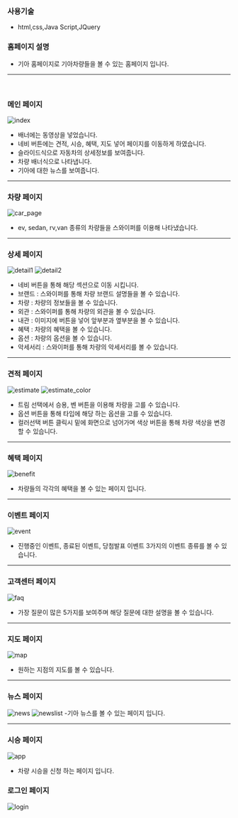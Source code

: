 ### 사용기술

- html,css,Java Script,JQuery

### 홈페이지 설명

- 기아 홈페이지로 기아차량들을 볼 수 있는 홈페이지 입니다.

---
<br>

### 메인 페이지
![index](https://github.com/user-attachments/assets/ea63061d-d48c-46ca-bfda-957c74df31cd)

- 배너에는 동영상을 넣었습니다.
- 네비 버튼에는 견적, 시승, 혜택, 지도 넣어 페이지를 이동하게 하였습니다.
- 슬라이드식으로  자동차의 상세정보를 보여줍니다.
- 차량 배너식으로 나타냅니다.
- 기아에 대한 뉴스를 보여줍니다.

---

### 차량 페이지
![car_page](https://github.com/user-attachments/assets/cd6fbc51-76c7-4fa3-b2f0-519de4d386ee)

- ev, sedan, rv,van 종류의 차량들을 스와이퍼를 이용해 나타냈습니다.

---

### 상세 페이지
![detail1](https://github.com/user-attachments/assets/4b5e6e67-6766-41c1-8ea8-bc7380439213)
![detail2](https://github.com/user-attachments/assets/35c844a5-ef48-46da-9462-6aafbdd1a28f)

- 네비 버튼을 통해 해당 섹션으로 이동 시킵니다.
- 브랜드 : 스와이퍼를 통해 차량 브랜드 설명들을 볼 수 있습니다.
- 차량 : 차량의 정보들을 볼 수 있습니다.
- 외관 : 스와이퍼를 통해 차량의 외관을 볼 수 있습니다.
- 내관 : 이미지에 버튼을 넣어 앞부분과 옆부분을 볼 수 있습니다.
- 혜택 : 차량의 혜택을 볼 수 있습니다.
- 옵션 : 차량의 옵션을 볼 수 있습니다.
- 악세서리 : 스와이퍼를 통해 차량의 악세서리를 볼 수 있습니다.

---

### 견적 페이지
![estimate](https://github.com/user-attachments/assets/5b51b523-26df-43c8-9508-d9e6130d5be7)
![estimate_color](https://github.com/user-attachments/assets/3520ed5e-0129-49ee-b179-cb3f504e7bc0)

- 트림 선택에서 승용, 벤 버튼을 이용해  차량을 고를 수 있습니다.
- 옵션 버튼을 통해 타입에 해당 하는 옵션을 고를 수 있습니다.
- 컬러선택 버튼 클릭시 밑에 화면으로 넘어가며 색상 버튼을 통해 차량 색상을 변경할 수 있습니다.

---

### 혜택 페이지
![benefit](https://github.com/user-attachments/assets/66245152-472e-4b30-b8be-31f34da06503)

- 차량들의 각각의 혜택을 볼 수 있는 페이지 입니다.

---

### 이벤트 페이지
![event](https://github.com/user-attachments/assets/62579ee0-95af-493a-b01f-01a6893785b1)
- 진행중인 이벤트, 종료된 이벤트, 당첨발표 이벤트 3가지의 이벤트 종류를 볼 수 있습니다.

---

### 고객센터 페이지

![faq](https://github.com/user-attachments/assets/4c18f710-ffff-44da-bbca-7a113f3a51e0)

- 가장 질문이 많은 5가지를 보여주며 해당 질문에 대한 설명을 볼 수 있습니다.

---

### 지도 페이지
![map](https://github.com/user-attachments/assets/9d37e2b1-830a-4799-9474-18b40b0a1e4d)

- 원하는 지점의 지도를 볼 수 있습니다.

---

### 뉴스 페이지
![news](https://github.com/user-attachments/assets/58220755-d1d8-4402-adff-ac9949f5bdd2)
![newslist](https://github.com/user-attachments/assets/d44e7ddc-1930-44a8-9a83-c22af39ae29e)
-기아 뉴스를 볼 수 있는 페이지 입니다.

---

### 시승 페이지
![app](https://github.com/user-attachments/assets/8529aa1b-e553-4798-b4e0-24798bd1a9f1)

- 차량 시승을 신청 하는 페이지 입니다.

### 로그인 페이지
![login](https://github.com/user-attachments/assets/1e0b43b7-1f18-45bb-a2ae-a465d27ea0ea)
